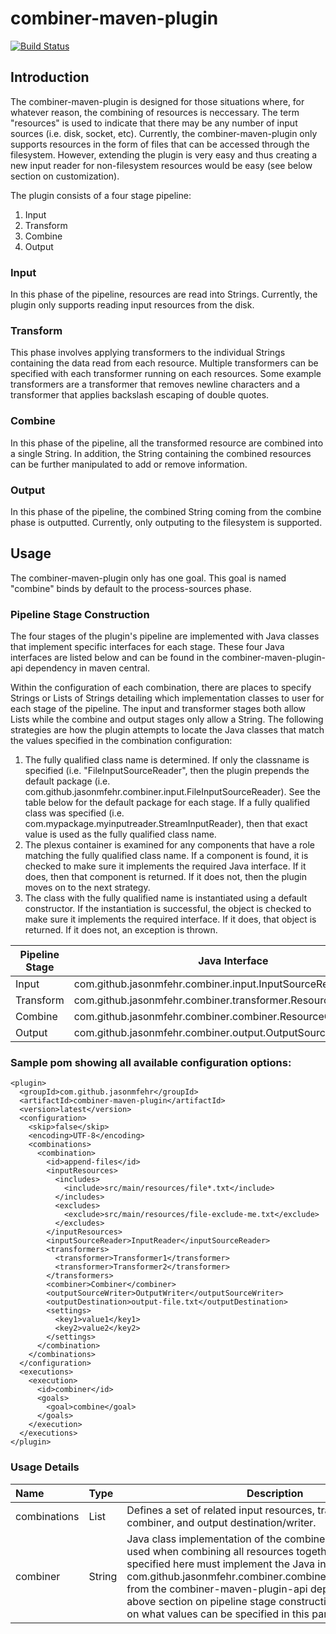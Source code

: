 # combiner-maven-plugin

[![Build Status](https://travis-ci.org/jasonmfehr/combiner-maven-plugin.svg?branch=master)](https://travis-ci.org/jasonmfehr/combiner-maven-plugin)

## Introduction
The combiner-maven-plugin is designed for those situations where, for whatever reason, the combining of resources is neccessary.  The term "resources" is used to indicate that there may be any number of input sources (i.e. disk, socket, etc).  Currently, the combiner-maven-plugin only supports resources in the form of files that can be accessed through the filesystem.  However, extending the plugin is very easy and thus creating a new input reader for non-filesystem resources would be easy (see below section on customization).

The plugin consists of a four stage pipeline:

1. Input
2. Transform
3. Combine
4. Output

### Input
In this phase of the pipeline, resources are read into Strings.  Currently, the plugin only supports reading input resources from the disk.

### Transform
This phase involves applying transformers to the individual Strings containing the data read from each resource.  Multiple transformers can be specified with each transformer running on each resources.  Some example transformers are a transformer that removes newline characters and a transformer that applies backslash escaping of double quotes.

### Combine
In this phase of the pipeline, all the transformed resource are combined into a single String.  In addition, the String containing the combined resources can be further manipulated to add or remove information.

### Output
In this phase of the pipeline, the combined String coming from the combine phase is outputted.  Currently, only outputing to the filesystem is supported.

## Usage
The combiner-maven-plugin only has one goal.  This goal is named "combine" binds by default to the process-sources phase.

### Pipeline Stage Construction
The four stages of the plugin's pipeline are implemented with Java classes that implement specific interfaces for each stage.  These four Java interfaces are listed below and can be found in the combiner-maven-plugin-api dependency in maven central.

Within the configuration of each combination, there are places to specify Strings or Lists of Strings detailing which implementation classes to user for each stage of the pipeline.  The input and transformer stages both allow Lists while the combine and output stages only allow a String.  The following strategies are how the plugin attempts to locate the Java classes that match the values specified in the combination configuration:

1. The fully qualified class name is determined.  If only the classname is specified (i.e. "FileInputSourceReader", then the plugin prepends the default package (i.e. com.github.jasonmfehr.combiner.input.FileInputSourceReader).  See the table below for the default package for each stage.  If a fully qualified class was specified (i.e. com.mypackage.myinputreader.StreamInputReader), then that exact value is used as the fully qualified class name.
2. The plexus container is examined for any components that have a role matching the fully qualified class name.  If a component is found, it is checked to make sure it implements the required Java interface.  If it does, then that component is returned.  If it does not, then the plugin moves on to the next strategy.
3. The class with the fully qualified name is instantiated using a default constructor.  If the instantiation is successful, the object is checked to make sure it implements the required interface.  If it does, that object is returned.  If it does not, an exception is thrown.

| Pipeline Stage | Java Interface | Default Package |
| -------------- | -------------- | --------------- |
| Input | com.github.jasonmfehr.combiner.input.InputSourceReader | com.github.jasonmfehr.combiner.input |
| Transform | com.github.jasonmfehr.combiner.transformer.ResourceTransformer | com.github.jasonmfehr.combiner.transformer |
| Combine | com.github.jasonmfehr.combiner.combiner.ResourceCombiner | com.github.jasonmfehr.combiner.combiner |
| Output | com.github.jasonmfehr.combiner.output.OutputSourceWriter | com.github.jasonmfehr.combiner.output |

### Sample pom showing all available configuration options:
```
<plugin>
  <groupId>com.github.jasonmfehr</groupId>
  <artifactId>combiner-maven-plugin</artifactId>
  <version>latest</version>
  <configuration>
    <skip>false</skip>
    <encoding>UTF-8</encoding>
    <combinations>
      <combination>
        <id>append-files</id>
        <inputResources>
          <includes>
            <include>src/main/resources/file*.txt</include>
          </includes>
          <excludes>
            <exclude>src/main/resources/file-exclude-me.txt</exclude>
          </excludes>
        </inputResources>
        <inputSourceReader>InputReader</inputSourceReader>
        <transformers>
          <transformer>Transformer1</transformer>
          <transformer>Transformer2</transformer>
        </transformers>
        <combiner>Combiner</combiner>
        <outputSourceWriter>OutputWriter</outputSourceWriter>
        <outputDestination>output-file.txt</outputDestination>
        <settings>
          <key1>value1</key1>
          <key2>value2</key2>
        </settings>
      </combination>
    </combinations>
  </configuration>
  <executions>
    <execution>
      <id>combiner</id>
      <goals>
        <goal>combine</goal>
      </goals>
    </execution>
  </executions>
</plugin>
```
### Usage Details
| Name | Type | Description |
|:-----|:---- | ----------- |
| combinations | List | Defines a set of related input resources, transformers, combiner, and output destination/writer. |
| combiner | String | Java class implementation of the combiner pipeline stage used when combining all resources together.  The class specified here must implement the Java interface com.github.jasonmfehr.combiner.combiner.ResourceCombiner from the combiner-maven-plugin-api dependency.  See the above section on pipeline stage construction for information on what values can be specified in this parameter. |
